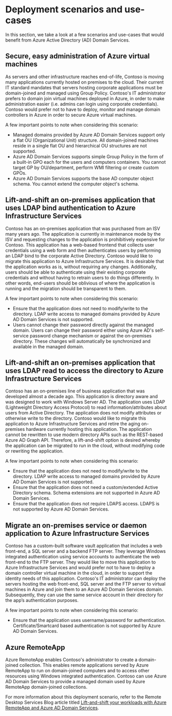 <properties
	pageTitle="Azure Active Directory Domain Services preview: Deployment scenarios | Microsoft Azure"
	description="Deployment scenarios for Azure AD Domain Services"
	services="active-directory-ds"
	documentationCenter=""
	authors="mahesh-unnikrishnan"
	manager="stevenpo"
	editor="curtand"/>

<tags
	ms.service="active-directory-ds"
	ms.workload="identity"
	ms.tgt_pltfrm="na"
	ms.devlang="na"
	ms.topic="article"
	ms.date="04/11/2016"
	ms.author="maheshu"/>


# Deployment scenarios and use-cases
In this section, we take a look at a few scenarios and use-cases that would benefit from Azure Active Directory (AD) Domain Services.

## Secure, easy administration of Azure virtual machines
As servers and other infrastructure reaches end-of-life, Contoso is moving many applications currently hosted on premises to the cloud. Their current IT standard mandates that servers hosting corporate applications must be domain-joined and managed using Group Policy. Contoso's IT administrator prefers to domain join virtual machines deployed in Azure, in order to make administration easier (i.e. admins can login using corporate credentials). Contoso would prefer not to have to deploy, monitor and manage domain controllers in Azure in order to secure Azure virtual machines.

A few important points to note when considering this scenario:

- Managed domains provided by Azure AD Domain Services support only a flat OU (Organizational Unit) structure. All domain-joined machines reside in a single flat OU and hierarchical OU structures are not supported.
- Azure AD Domain Services supports simple Group Policy in the form of a built-in GPO each for the users and computers containers. You cannot target GP by OU/department, perform WMI filtering or create custom GPOs.
- Azure AD Domain Services supports the base AD computer object schema. You cannot extend the computer object's schema.


## Lift-and-shift an on-premises application that uses LDAP bind authentication to Azure Infrastructure Services
Contoso has an on-premises application that was purchased from an ISV many years ago. The application is currently in maintenance mode by the ISV and requesting changes to the application is prohibitively expensive for Contoso. This application has a web-based frontend that collects user credentials using a web form and then authenticates users by performing an LDAP bind to the corporate Active Directory. Contoso would like to migrate this application to Azure Infrastructure Services. It is desirable that the application works as is, without requiring any changes. Additionally, users should be able to authenticate using their existing corporate credentials and without having to retrain users to do things differently. In other words, end-users should be oblivious of where the application is running and the migration should be transparent to them.

A few important points to note when considering this scenario:

- Ensure that the application does not need to modify/write to the directory. LDAP write access to managed domains provided by Azure AD Domain Services is not supported.
- Users cannot change their password directly against the managed domain. Users can change their password either using Azure AD's self-service password change mechanism or against the on-premises directory. These changes will automatically be synchronized and available in the managed domain.


## Lift-and-shift an on-premises application that uses LDAP read to access the directory to Azure Infrastructure Services
Contoso has an on-premises line of business application that was developed almost a decade ago. This application is directory aware and was designed to work with Windows Server AD. The application uses LDAP (Lightweight Directory Access Protocol) to read information/attributes about users from Active Directory. The application does not modify attributes or otherwise write to the directory. Contoso would like to migrate this application to Azure Infrastructure Services and retire the aging on-premises hardware currently hosting this application. The application cannot be rewritten to use modern directory APIs such as the REST-based Azure AD Graph API. Therefore, a lift-and-shift option is desired whereby the application can be migrated to run in the cloud, without modifying code or rewriting the application.

A few important points to note when considering this scenario:

- Ensure that the application does not need to modify/write to the directory. LDAP write access to managed domains provided by Azure AD Domain Services is not supported.
- Ensure that the application does not need a custom/extended Active Directory schema. Schema extensions are not supported in Azure AD Domain Services.
- Ensure that the application does not require LDAPS access. LDAPS is not supported by Azure AD Domain Services.


## Migrate an on-premises service or daemon application to Azure Infrastructure Services
Contoso has a custom-built software vault application that includes a web front-end, a SQL server and a backend FTP server. They leverage Windows integrated authentication using service accounts to authenticate the web front-end to the FTP server. They would like to move this application to Azure Infrastructure Services and would prefer not to have to deploy a domain controller virtual machine in the cloud, in order to support the identity needs of this application. Contoso's IT administrator can deploy the servers hosting the web front-end, SQL server and the FTP server to virtual machines in Azure and join them to an Azure AD Domain Services domain. Subsequently, they can use the same service account in their directory for the app’s authentication purposes.

A few important points to note when considering this scenario:

- Ensure that the application uses username/password for authentication. Certificate/Smartcard based authentication is not supported by Azure AD Domain Services.


## Azure RemoteApp
Azure RemoteApp enables Contoso's administrator to create a domain-joined collection. This enables remote applications served by Azure RemoteApp to run on domain-joined computers and to access other resources using Windows integrated authentication. Contoso can use Azure AD Domain Services to provide a managed domain used by Azure RemoteApp domain-joined collections.

For more information about this deployment scenario, refer to the Remote Desktop Services Blog article titled [Lift-and-shift your workloads with Azure RemoteApp and Azure AD Domain Services](http://blogs.msdn.com/b/rds/archive/2016/01/19/lift-and-shift-your-workloads-with-azure-remoteapp-and-azure-ad-domain-services.aspx).
